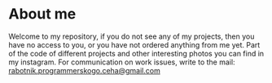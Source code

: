 # About me

Welcome to my repository, if you do not see any of my projects, then you have no access to you, or you have not ordered anything from me yet. Part of the code of different projects and other interesting photos you can find in my instagram. For communication on work issues, write to the mail:
rabotnik.programmerskogo.ceha@gmail.com
